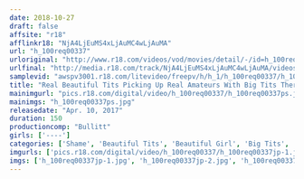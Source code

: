 ```yaml
---
date: 2018-10-27
draft: false
affsite: "r18"
afflinkr18: "NjA4LjEuMS4xLjAuMC4wLjAuMA"
url: "h_100req00337"
urloriginal: "http://www.r18.com/videos/vod/movies/detail/-/id=h_100req00337"
urlfinal: "http://media.r18.com/track/NjA4LjEuMS4xLjAuMC4wLjAuMA/videos/vod/movies/detail/-/id=h_100req00337"
samplevid: "awspv3001.r18.com/litevideo/freepv/h/h_1/h_100req00337/h_100req00337_dmb_w.mp4"
title: "Real Beautiful Tits Picking Up Real Amateurs With Big Tits There's No Arguing With Quickie Creampie Raw Footage Sex"
mainimgurl: "pics.r18.com/digital/video/h_100req00337/h_100req00337ps.jpg"
mainimgs: "h_100req00337ps.jpg"
releasedate: "Apr. 10, 2017"
duration: 150
productioncomp: "Bullitt"
girls: ['----']
categories: ['Shame', 'Beautiful Tits', 'Beautiful Girl', 'Big Tits', 'Quickie', 'Picking Up Girls', 'Amateur', 'Hi-Def']
imgurls: ['pics.r18.com/digital/video/h_100req00337/h_100req00337jp-1.jpg', 'pics.r18.com/digital/video/h_100req00337/h_100req00337jp-2.jpg', 'pics.r18.com/digital/video/h_100req00337/h_100req00337jp-3.jpg', 'pics.r18.com/digital/video/h_100req00337/h_100req00337jp-4.jpg', 'pics.r18.com/digital/video/h_100req00337/h_100req00337jp-5.jpg', 'pics.r18.com/digital/video/h_100req00337/h_100req00337jp-6.jpg', 'pics.r18.com/digital/video/h_100req00337/h_100req00337jp-7.jpg', 'pics.r18.com/digital/video/h_100req00337/h_100req00337jp-8.jpg', 'pics.r18.com/digital/video/h_100req00337/h_100req00337jp-9.jpg', 'pics.r18.com/digital/video/h_100req00337/h_100req00337jp-10.jpg', 'pics.r18.com/digital/video/h_100req00337/h_100req00337jp-11.jpg', 'pics.r18.com/digital/video/h_100req00337/h_100req00337jp-12.jpg', 'pics.r18.com/digital/video/h_100req00337/h_100req00337jp-13.jpg', 'pics.r18.com/digital/video/h_100req00337/h_100req00337jp-14.jpg', 'pics.r18.com/digital/video/h_100req00337/h_100req00337jp-15.jpg', 'pics.r18.com/digital/video/h_100req00337/h_100req00337jp-16.jpg', 'pics.r18.com/digital/video/h_100req00337/h_100req00337jp-17.jpg', 'pics.r18.com/digital/video/h_100req00337/h_100req00337jp-18.jpg', 'pics.r18.com/digital/video/h_100req00337/h_100req00337jp-19.jpg', 'pics.r18.com/digital/video/h_100req00337/h_100req00337jp-20.jpg']
imgs: ['h_100req00337jp-1.jpg', 'h_100req00337jp-2.jpg', 'h_100req00337jp-3.jpg', 'h_100req00337jp-4.jpg', 'h_100req00337jp-5.jpg', 'h_100req00337jp-6.jpg', 'h_100req00337jp-7.jpg', 'h_100req00337jp-8.jpg', 'h_100req00337jp-9.jpg', 'h_100req00337jp-10.jpg', 'h_100req00337jp-11.jpg', 'h_100req00337jp-12.jpg', 'h_100req00337jp-13.jpg', 'h_100req00337jp-14.jpg', 'h_100req00337jp-15.jpg', 'h_100req00337jp-16.jpg', 'h_100req00337jp-17.jpg', 'h_100req00337jp-18.jpg', 'h_100req00337jp-19.jpg', 'h_100req00337jp-20.jpg']
---
```

